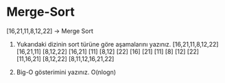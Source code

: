 # Merge-Sort


[16,21,11,8,12,22] -> Merge Sort


1. Yukarıdaki dizinin sort türüne göre aşamalarını yazınız.
          [16,21,11,8,12,22]
     [16,21,11]          [8,12,22]
    [16,21] [11]         [8,12] [22]
   [16] [21] [11]      [8] [12] [22]
     [11,16,21]          [8,12,22]
           [8,11,12,16,21,22]


2. Big-O gösterimini yazınız.
O(nlogn)
